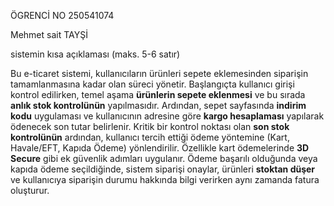 ÖGRENCİ NO 250541074

Mehmet sait TAYŞİ

sistemin kısa açıklaması (maks. 5-6 satır)



Bu e-ticaret sistemi, kullanıcıların ürünleri sepete eklemesinden siparişin tamamlanmasına kadar olan süreci yönetir. Başlangıçta kullanıcı girişi kontrol edilirken, temel aşama **ürünlerin sepete eklenmesi** ve bu sırada **anlık stok kontrolünün** yapılmasıdır. Ardından, sepet sayfasında **indirim kodu** uygulaması ve kullanıcının adresine göre **kargo hesaplaması** yapılarak ödenecek son tutar belirlenir. Kritik bir kontrol noktası olan **son stok kontrolünün** ardından, kullanıcı tercih ettiği ödeme yöntemine (Kart, Havale/EFT, Kapıda Ödeme) yönlendirilir. Özellikle kart ödemelerinde **3D Secure** gibi ek güvenlik adımları uygulanır. Ödeme başarılı olduğunda veya kapıda ödeme seçildiğinde, sistem siparişi onaylar, ürünleri **stoktan düşer** ve kullanıcıya siparişin durumu hakkında bilgi verirken aynı zamanda fatura oluşturur.

